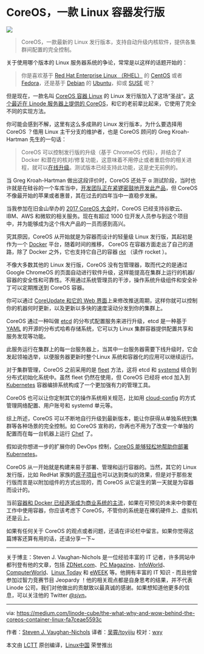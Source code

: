 CoreOS，一款 Linux 容器发行版
============================================================

![](https://cdn-images-1.medium.com/max/1600/1*znkOJQnw5_8Ko8VMEpRlpg.png)

> CoreOS，一款最新的 Linux 发行版本，支持自动升级内核软件，提供各集群间配置的完全控制。

关于使用哪个版本的 Linux 服务器系统的争论，常常是以这样的话题开始的：

> 你是喜欢基于 [Red Hat Enterprise Linux （RHEL）][1] 的 [CentOS][2] 或者 [Fedora][3]，还是基于 [Debian][4] 的 [Ubuntu][5]，抑或 [SUSE][6] 呢？

但是现在，一款名叫 [CoreOS 容器 Linux][7] 的 Linux 发行版加入了这场“圣战”。[这个最近在 Linode 服务器上提供的 CoreOS][8]，和它的老前辈比起来，它使用了完全不同的实现方法。

你可能会感到不解，这里有这么多成熟的 Linux 发行版本，为什么要选择用 CoreOS ？借用 Linux 主干分支的维护者，也是 CoreOS 顾问的 Greg Kroah-Hartman 先生的一句话：

> CoreOS 可以控制发行版的升级（基于 ChromeOS 代码），并结合了 Docker 和潜在的核对/修复功能，这意味着不用停止或者重启你的相关进程，就可以[在线升级][9]。测试版本已经支持此功能，这是史无前例的。

当 Greg Kroah-Hartman 做出这段评价时，CoreOS 还处于 α 测试阶段，当时也许就是在硅谷的一个车库当中，[开发团队正在紧锣密鼓地开发此产品][10]，但 CoreOS 不像最开始的苹果或者惠普，其在过去的四年当中一直稳步发展。

当我参加在旧金山举办的 [2017 CoreOS 大会][11]时，CoreOS 已经支持谷歌云、IBM、AWS 和微软的相关服务。现在有超过 1000 位开发人员参与到这个项目中，并为能够成为这个伟大产品的一员而感到高兴。

究其原因，CoreOS 从开始就是为容器而设计的轻量级 Linux 发行版，其起初是作为一个 [Docker][12] 平台，随着时间的推移， CoreOS 在容器方面走出了自己的道路，除了 Docker 之外，它也支持它自己的容器 [rkt][13] （读作 rocket ）。

不像大多数其他的 Linux 发行版，CoreOS 没有包管理器，取而代之的是通过 Google ChromeOS 的页面自动进行软件升级，这样能提高在集群上运行的机器/容器的安全性和可靠性。不用通过系统管理员的干涉，操作系统升级组件和安全补丁可以定期推送到 CoreOS 容器。

你可以通过 [CoreUpdate 和它的 Web 界面][14]上来修改推送周期，这样你就可以控制你的机器何时更新，以及更新以多快的速度滚动分发到你的集群上。

CoreOS 通过一种叫做 [etcd][15] 的分布式配置服务来进行升级，etcd 是一种基于 [YAML][16] 的开源的分布式哈希存储系统，它可以为 Linux 集群容器提供配置共享和服务发现等功能。

此服务运行在集群上的每一台服务器上，当其中一台服务器需要下线升级时，它会发起领袖选举，以便服务器更新时整个Linux 系统和容器化的应用可以继续运行。

对于集群管理，CoreOS 之前采用的是 [fleet][17] 方法，这将 etcd 和 [systemd][18] 结合到分布式初始化系统中。虽然 fleet 仍然在使用，但 CoreOS 已经将 etcd 加入到 [Kubernetes][19] 容器编排系统构成了一个更加强有力的管理工具。

CoreOS 也可以让你定制其它的操作系统相关规范，比如用 [cloud-config][20] 的方式管理网络配置、用户账号和 systemd 单元等。

综上所述，CoreOS 可以不断地自行升级到最新版本，能让你获得从单独系统到集群等各种场景的完全控制。如 CoreOS 宣称的，你再也不用为了改变一个单独的配置而在每一台机器上运行 [Chef][21] 了。

假如说你想进一步的扩展你的 DevOps 控制，[CoreOS 能够轻松地帮助你部署 Kubernetes][22]。

CoreOS 从一开始就是构建来易于部署、管理和运行容器的。当然，其它的 Linux　发行版，比如 RedHat 家族的[原子项目][23]也可以达到类似的效果，但是对于那些发行版而言是以附加组件的方式出现的，而 CoreOS 从它诞生的第一天就是为容器而设计的。

当前[容器和 Docker 已经逐渐成为商业系统的主流][24]，如果在可预见的未来中你要在工作中使用容器，你应该考虑下 CoreOS，不管你的系统是在裸机硬件上、虚拟机还是云上。

如果有任何关于 CoreOS 的观点或者问题，还请在评论栏中留言。如果你觉得这篇博客还算有用的话，还请分享一下~

---

关于博主：Steven J. Vaughan-Nichols 是一位经验丰富的 IT 记者，许多网站中都刊登有他的文章，包括 [ZDNet.com][25]、[PC Magazine][26]、[InfoWorld][27]、[ComputerWorld][28]、[Linux Today][29] 和 [eWEEK][30] 等。他拥有丰富的 IT 知识 - 而且他曾参加过智力竞赛节目 Jeopardy ！他的相关观点都是自身思考的结果，并不代表 Linode 公司，我们对他做出的贡献致以最真诚的感谢。如果想知道他更多的信息，可以关注他的 Twitter [_@sjvn_][31]。

--------------------------------------------------------------------------------

via: https://medium.com/linode-cube/the-what-why-and-wow-behind-the-coreos-container-linux-fa7ceae5593c

作者：[Steven J. Vaughan-Nichols][a]
译者：[吴霄/toyijiu](https://github.com/toyijiu)
校对：[wxy](https://github.com/wxy)

本文由 [LCTT](https://github.com/LCTT/TranslateProject) 原创编译，[Linux中国](https://linux.cn/) 荣誉推出

[a]:https://medium.com/linode-cube/the-what-why-and-wow-behind-the-coreos-container-linux-fa7ceae5593c
[1]:https://www.redhat.com/en/technologies/linux-platforms/enterprise-linux
[2]:https://www.centos.org/
[3]:https://getfedora.org/
[4]:https://www.debian.org/
[5]:https://www.ubuntu.com/
[6]:https://www.suse.com/
[7]:https://coreos.com/os/docs/latest
[8]:https://www.linode.com/docs/platform/use-coreos-container-linux-on-linode
[9]:https://plus.google.com/+gregkroahhartman/posts/YvWFmPa9kVf
[10]:https://www.wired.com/2013/08/coreos-the-new-linux/
[11]:https://coreos.com/fest/
[12]:https://www.docker.com/
[13]:https://coreos.com/rkt
[14]:https://coreos.com/products/coreupdate/
[15]:https://github.com/coreos/etcd
[16]:http://yaml.org/
[17]:https://github.com/coreos/fleet
[18]:https://www.freedesktop.org/wiki/Software/systemd/
[19]:https://kubernetes.io/
[20]:https://coreos.com/os/docs/latest/cloud-config.html
[21]:https://insights.hpe.com/articles/what-is-chef-a-primer-for-devops-newbies-1704.html
[22]:https://blogs.dxc.technology/2017/06/08/coreos-moves-in-on-cloud-devops-with-kubernetes/
[23]:http://www.projectatomic.io/
[24]:http://www.zdnet.com/article/what-is-docker-and-why-is-it-so-darn-popular/
[25]:http://www.zdnet.com/meet-the-team/us/steven-j-vaughan-nichols/
[26]:http://www.pcmag.com/author-bio/steven-j.-vaughan-nichols
[27]:http://www.infoworld.com/author/Steven-J.-Vaughan_Nichols/
[28]:http://www.computerworld.com/author/Steven-J.-Vaughan_Nichols/
[29]:http://www.linuxtoday.com/author/Steven+J.+Vaughan-Nichols/
[30]:http://www.eweek.com/cp/bio/Steven-J.-Vaughan-Nichols/
[31]:http://www.twitter.com/sjvn
